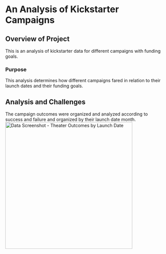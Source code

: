 # An Analysis of Kickstarter Campaigns
## Overview of Project
This is an analysis of kickstarter data for different campaigns with funding goals.
### Purpose
This analysis determines how different campaigns fared in relation to their launch dates and their funding goals.
## Analysis and Challenges
The campaign outcomes were organized and analyzed according to success and failure and organized by their launch date month.
<img width="400" alt="Data Screenshot - Theater Outcomes by Launch Date" src="https://user-images.githubusercontent.com/96451672/148578158-645d7024-ff3a-4ea2-b41a-4bbfd2df59f1.png">
